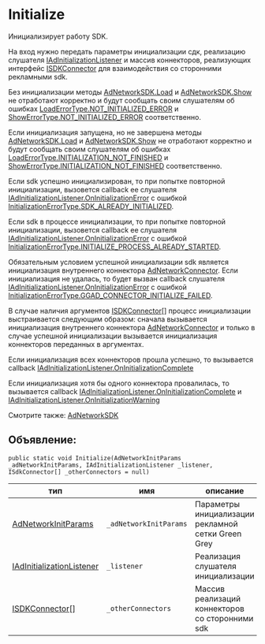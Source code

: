 # Initialize
Инициализирует работу SDK.

На вход нужно передать параметры инициализации сдк, реализацию слушателя [IAdInitializationListener](../listeners/IAdInitializationListener/IAdInitializationListener.md) и массив коннекторов, реализующих интерфейс [ISDKConnector](../connectors/ISDKConnector.md) для взаимодействия со сторонними рекламными sdk.

Без инициализации методы [AdNetworkSDK.Load](Load.md) и [AdNetworkSDK.Show](Show.md) не отработают корректно и будут сообщать своим слушателям об ошибках [LoadErrorType.NOT_INITIALIZED_ERROR](../enums/LoadErrorType.md) и [ShowErrorType.NOT_INITIALIZED_ERROR](../enums/ShowErrorType.md) соответственно.

Если инициализация запущена, но не завершена методы [AdNetworkSDK.Load](Load.md) и [AdNetworkSDK.Show](Show.md) не отработают корректно и будут сообщать своим слушателям об ошибках [LoadErrorType.INITIALIZATION_NOT_FINISHED](../enums/LoadErrorType.md) и [ShowErrorType.INITIALIZATION_NOT_FINISHED](../enums/ShowErrorType.md) соответственно.

Если sdk успешно инициализирован, то при попытке повторной инициализации, вызовется callback ее слушателя [IAdInitializationListener.OnInitializationError](../listeners/IAdInitializationListener/OnInitializationError.md) с ошибкой [InitializationErrorType.SDK_ALREADY_INITIALIZED](../enums/InitializationErrorType.md).

Если sdk в процессе инициализации, то при попытке повторной инициализации, вызовется callback ее слушателя [IAdInitializationListener.OnInitializationError](../listeners/IAdInitializationListener/OnInitializationError.md) с ошибкой [InitializationErrorType.INITIALIZE_PROCESS_ALREADY_STARTED](../enums/InitializationErrorType.md).

Обязательным условием успешной инициализации sdk является инициализация внутреннего коннектора [AdNetworkConnector](../connectors/AdNetworkConnector.md). Если инициализация не удалась, то будет вызван callback слушателя [IAdInitializationListener.OnInitializationError](../listeners/IAdInitializationListener/OnInitializationError.md) с ошибкой [InitializationErrorType.GGAD_CONNECTOR_INITIALIZE_FAILED](../enums/InitializationErrorType.md).

В случае наличия аргументов [ISDKConnector[]](../connectors/ISDKConnector.md) процесс инициализации выстраивается следующим образом: сначала вызывается инициализация внутреннего коннектора [AdNetworkConnector](../connectors/AdNetworkConnector.md) и только в случае успешной инициализации вызывается инициализация коннекторов переданных в аргументах.

Если инициализация всех коннекторов прошла успешно, то вызывается callback [IAdInitializationListener.OnInitializationComplete](../listeners/IAdInitializationListener/OnInitializationComplete.md)

Если инициализация хотя бы одного коннектора провалилась, то вызывается callback [IAdInitializationListener.OnInitializationComplete](../listeners/IAdInitializationListener/OnInitializationComplete.md) и  [IAdInitializationListener.OnInitializationWarning](../listeners/IAdInitializationListener/OnInitializationWarning.md)

Смотрите также: [AdNetworkSDK](AdNetworkSDK.md)

## Объявление:

`public static void Initialize(AdNetworkInitParams _adNetworkInitParams, IAdInitializationListener _listener, ISdkConnector[] _otherConnectors = null)`

тип | имя | описание
-|-|-
[AdNetworkInitParams](../models/AdNetworkInitParams.md) | `_adNetworkInitParams` | Параметры инициализации рекламной сетки Green Grey
[IAdInitializationListener](../listeners/IAdInitializationListener/IAdInitializationListener.md) | `_listener` | Реализация слушателя инициализации
[ISDKConnector[]](../connectors/ISDKConnector.md) | `_otherConnectors` | Массив реализаций коннекторов со сторонними sdk